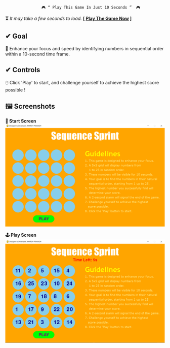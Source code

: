                     🎮 “ Play This Game In Just 10 Seconds ”  🎮

 ⏳ *It may take a few seconds to load.* **[ [<u>Play The Game Now</u>](https://akarsh72.github.io/Sequence-Sprint/build/web) ]**

## ✔ Goal 
 🚀 Enhance your focus and speed by identifying numbers in sequential order within a 10-second time frame. 

## ✔ Controls
 🖱️ Click 'Play' to start, and challenge yourself to achieve the highest score possible !

## 🖼️ Screenshots

**📱 Start Screen**
![Title_Screen](https://raw.githubusercontent.com/akarsh72/Sequence-Sprint/main/Screeenshot/start_screen.PNG)

**🕹️ Play Screen**
![Play_Screen](https://raw.githubusercontent.com/akarsh72/Sequence-Sprint/main/Screeenshot/play_screen.PNG)
